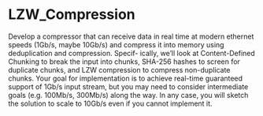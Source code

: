 # LZW_Compression
Develop a compressor that can receive data in real time at modern ethernet speeds (1Gb/s,
maybe 10Gb/s) and compress it into memory using deduplication and compression.  Specif-
ically,  we’ll  look  at  Content-Defined  Chunking  to  break  the  input  into  chunks,  SHA-256
hashes  to  screen  for  duplicate  chunks,  and  LZW  compression  to  compress  non-duplicate
chunks.  Your goal for implementation is to achieve real-time guaranteed support of 1Gb/s
input stream,  but you may need to consider intermediate goals (e.g.  100Mb/s,  300Mb/s)
along the way.  In any case, you will sketch the solution to scale to 10Gb/s even if you cannot
implement it.
